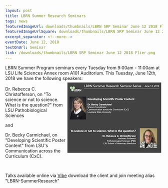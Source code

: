 ```yaml
---
layout: post
title: LBRN Summer Research Seminars
tags: news
featuredImageUrl: downloads/thumbnails/LBRN SRP Seminar June 12 2018 Flier.png
featuredImageUrlSquare: downloads/thumbnails/LBRN SRP Seminar June 12 2018 Flier.png
excerpt_separator: <!--more-->
eventDate: June 12, 2018
textOnUrl: Seminar
link: /downloads/thumbnails/LBRN SRP Seminar June 12 2018 Flier.png
---
```

<p>LBRN Summer Program seminars every Tuesday from 9:00am - 11:00am at LSU Life Sciences Annex room A101 Auditorium. This Tuesday, June 12th, 2018 we have the following speakers:<!--more--> <br><a href="/downloads/LBRN SRP Seminar June 12 2018 Flier.pdf"><img src="/downloads/thumbnails/LBRN SRP Seminar June 12 2018 Flier thumb.png" style="float: right" margin="20" hspace="5" vspace="5"></a><br>Dr. Rebecca C. Christofferson, on "To science or not to science. What is the question?" from LSU Pathobiological Sciences </p><p>and </p><p>Dr. Becky Carmichael, on "Developing Scientific Poster Content" from LSU's Communication across the Curriculum (CxC).</p>
<br>
<p>Talks available online via <a class="button" href="{{ "https://vibe.ezuce.com" }}">Vibe</a> download the client and join meeting alias "LBRN-SummerResearch"</p>
